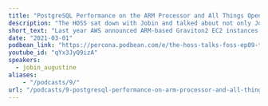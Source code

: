 ```yaml
---
title: "PostgreSQL Performance on the ARM Processor and All Things Open - Percona Podcast 09"
description: "The HOSS sat down with Jobin and talked about not only Jobin’s journey into the PostgreSQL space, but also the benchmarks, PostgreSQL features, and all things Open."
short_text: "Last year AWS announced ARM-based Graviton2 EC2 instances providing a cheaper more efficient option to classic X86 instances. Jobin and Sergey Kuzmichev wanted to know if the cheaper instances came at a cost in overall performance and set out on a deep dive into benchmarking and testing the different instances. Their hard work culminated in the first of a potential group of blogs highlighting the performance of PostgreSQL on the ARM processor. The HOSS sat down with Jobin and talked about not only Jobin’s journey into the PostgreSQL space, but also the benchmarks, PostgreSQL features, and all things Open."
date: "2021-03-01"
podbean_link: "https://percona.podbean.com/e/the-hoss-talks-foss-ep09-talking-arm-cpu-performance-on-ec2-with-jobin-augustine/"
youtube_id: "qYx3JyQ9izA"
speakers:
  - jobin_augustine
aliases:
    - "/podcasts/9/"
url: "/podcasts/9-postgresql-performance-on-arm-processor-and-all-things-open"
---
```


